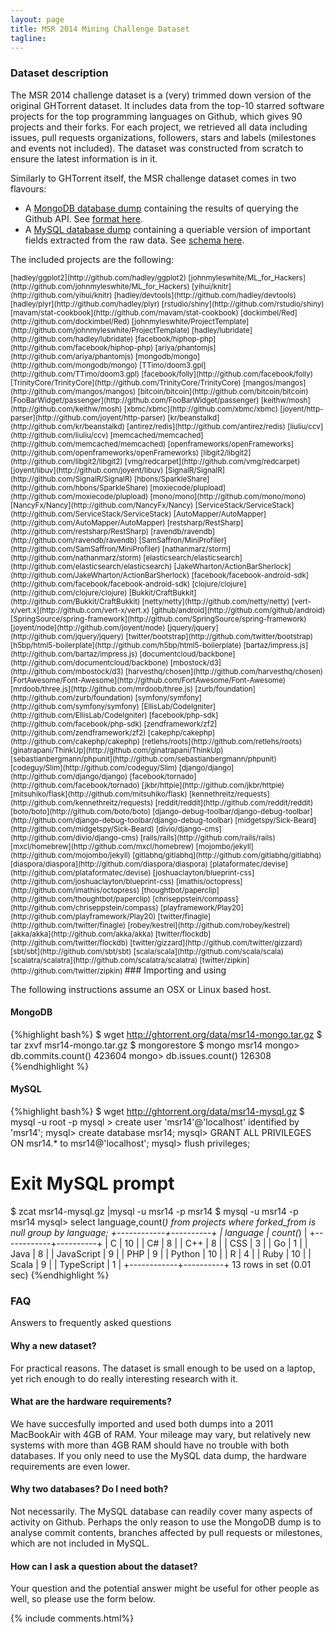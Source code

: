 ```yaml
---
layout: page
title: MSR 2014 Mining Challenge Dataset 
tagline: 
---
```


### Dataset description

The MSR 2014 challenge dataset is a (very) trimmed down version of the original
GHTorrent dataset. It includes data from the top-10 starred software projects
for the top programming languages on Github, which gives 90 projects and their
forks. For each project, we retrieved all data including issues, pull requests
organizations, followers, stars and labels (milestones and events not
included). The dataset was constructed from scratch to ensure the latest
information is in it.

Similarly to GHTorrent itself, the MSR challenge dataset comes in two flavours:

* A [MongoDB database dump](http://ghtorrent.org/downloads/msr14-mongo.tar.gz) containing the results of querying the Github API. See [format here](http://ghtorrent.org/raw.html).
* A [MySQL database dump](http://ghtorrent.org/downloads/msr14-mysql.gz) containing a queriable version of important fields extracted from the raw data. See [schema here](http://ghtorrent.org/relational.html).

The included projects are the following:

<small>
[hadley/ggplot2](http://github.com/hadley/ggplot2) [johnmyleswhite/ML_for_Hackers](http://github.com/johnmyleswhite/ML_for_Hackers) [yihui/knitr](http://github.com/yihui/knitr) [hadley/devtools](http://github.com/hadley/devtools) [hadley/plyr](http://github.com/hadley/plyr) [rstudio/shiny](http://github.com/rstudio/shiny) [mavam/stat-cookbook](http://github.com/mavam/stat-cookbook) [dockimbel/Red](http://github.com/dockimbel/Red) [johnmyleswhite/ProjectTemplate](http://github.com/johnmyleswhite/ProjectTemplate) [hadley/lubridate](http://github.com/hadley/lubridate) [facebook/hiphop-php](http://github.com/facebook/hiphop-php) [ariya/phantomjs](http://github.com/ariya/phantomjs) [mongodb/mongo](http://github.com/mongodb/mongo) [TTimo/doom3.gpl](http://github.com/TTimo/doom3.gpl) [facebook/folly](http://github.com/facebook/folly) [TrinityCore/TrinityCore](http://github.com/TrinityCore/TrinityCore) [mangos/mangos](http://github.com/mangos/mangos) [bitcoin/bitcoin](http://github.com/bitcoin/bitcoin) [FooBarWidget/passenger](http://github.com/FooBarWidget/passenger) [keithw/mosh](http://github.com/keithw/mosh) [xbmc/xbmc](http://github.com/xbmc/xbmc) [joyent/http-parser](http://github.com/joyent/http-parser) [kr/beanstalkd](http://github.com/kr/beanstalkd) [antirez/redis](http://github.com/antirez/redis) [liuliu/ccv](http://github.com/liuliu/ccv) [memcached/memcached](http://github.com/memcached/memcached) [openframeworks/openFrameworks](http://github.com/openframeworks/openFrameworks) [libgit2/libgit2](http://github.com/libgit2/libgit2) [vmg/redcarpet](http://github.com/vmg/redcarpet) [joyent/libuv](http://github.com/joyent/libuv) [SignalR/SignalR](http://github.com/SignalR/SignalR) [hbons/SparkleShare](http://github.com/hbons/SparkleShare) [moxiecode/plupload](http://github.com/moxiecode/plupload) [mono/mono](http://github.com/mono/mono) [NancyFx/Nancy](http://github.com/NancyFx/Nancy) [ServiceStack/ServiceStack](http://github.com/ServiceStack/ServiceStack) [AutoMapper/AutoMapper](http://github.com/AutoMapper/AutoMapper) [restsharp/RestSharp](http://github.com/restsharp/RestSharp) [ravendb/ravendb](http://github.com/ravendb/ravendb) [SamSaffron/MiniProfiler](http://github.com/SamSaffron/MiniProfiler) [nathanmarz/storm](http://github.com/nathanmarz/storm) [elasticsearch/elasticsearch](http://github.com/elasticsearch/elasticsearch) [JakeWharton/ActionBarSherlock](http://github.com/JakeWharton/ActionBarSherlock) [facebook/facebook-android-sdk](http://github.com/facebook/facebook-android-sdk) [clojure/clojure](http://github.com/clojure/clojure) [Bukkit/CraftBukkit](http://github.com/Bukkit/CraftBukkit) [netty/netty](http://github.com/netty/netty) [vert-x/vert.x](http://github.com/vert-x/vert.x) [github/android](http://github.com/github/android) [SpringSource/spring-framework](http://github.com/SpringSource/spring-framework) [joyent/node](http://github.com/joyent/node) [jquery/jquery](http://github.com/jquery/jquery) [twitter/bootstrap](http://github.com/twitter/bootstrap) [h5bp/html5-boilerplate](http://github.com/h5bp/html5-boilerplate) [bartaz/impress.js](http://github.com/bartaz/impress.js) [documentcloud/backbone](http://github.com/documentcloud/backbone) [mbostock/d3](http://github.com/mbostock/d3) [harvesthq/chosen](http://github.com/harvesthq/chosen) [FortAwesome/Font-Awesome](http://github.com/FortAwesome/Font-Awesome) [mrdoob/three.js](http://github.com/mrdoob/three.js) [zurb/foundation](http://github.com/zurb/foundation) [symfony/symfony](http://github.com/symfony/symfony) [EllisLab/CodeIgniter](http://github.com/EllisLab/CodeIgniter) [facebook/php-sdk](http://github.com/facebook/php-sdk) [zendframework/zf2](http://github.com/zendframework/zf2) [cakephp/cakephp](http://github.com/cakephp/cakephp) [retlehs/roots](http://github.com/retlehs/roots) [ginatrapani/ThinkUp](http://github.com/ginatrapani/ThinkUp) [sebastianbergmann/phpunit](http://github.com/sebastianbergmann/phpunit) [codeguy/Slim](http://github.com/codeguy/Slim) [django/django](http://github.com/django/django) [facebook/tornado](http://github.com/facebook/tornado) [jkbr/httpie](http://github.com/jkbr/httpie) [mitsuhiko/flask](http://github.com/mitsuhiko/flask) [kennethreitz/requests](http://github.com/kennethreitz/requests) [reddit/reddit](http://github.com/reddit/reddit) [boto/boto](http://github.com/boto/boto) [django-debug-toolbar/django-debug-toolbar](http://github.com/django-debug-toolbar/django-debug-toolbar) [midgetspy/Sick-Beard](http://github.com/midgetspy/Sick-Beard) [divio/django-cms](http://github.com/divio/django-cms) [rails/rails](http://github.com/rails/rails) [mxcl/homebrew](http://github.com/mxcl/homebrew) [mojombo/jekyll](http://github.com/mojombo/jekyll) [gitlabhq/gitlabhq](http://github.com/gitlabhq/gitlabhq) [diaspora/diaspora](http://github.com/diaspora/diaspora) [plataformatec/devise](http://github.com/plataformatec/devise) [joshuaclayton/blueprint-css](http://github.com/joshuaclayton/blueprint-css) [imathis/octopress](http://github.com/imathis/octopress) [thoughtbot/paperclip](http://github.com/thoughtbot/paperclip) [chriseppstein/compass](http://github.com/chriseppstein/compass) [playframework/Play20](http://github.com/playframework/Play20) [twitter/finagle](http://github.com/twitter/finagle) [robey/kestrel](http://github.com/robey/kestrel) [akka/akka](http://github.com/akka/akka) [twitter/flockdb](http://github.com/twitter/flockdb) [twitter/gizzard](http://github.com/twitter/gizzard) [sbt/sbt](http://github.com/sbt/sbt) [scala/scala](http://github.com/scala/scala) [scalatra/scalatra](http://github.com/scalatra/scalatra) [twitter/zipkin](http://github.com/twitter/zipkin)

</small>
### Importing and using

The following instructions assume an OSX or Linux based host.

#### MongoDB

{%highlight bash%}
$ wget http://ghtorrent.org/data/msr14-mongo.tar.gz
$ tar zxvf msr14-mongo.tar.gz
$ mongorestore
$ mongo msr14
mongo> db.commits.count()
423604
mongo> db.issues.count()
126308
{%endhighlight %}

#### MySQL

{%highlight bash%}
$ wget http://ghtorrent.org/data/msr14-mysql.gz
$ mysql -u root -p
mysql > create user 'msr14'@'localhost' identified by 'msr14';
mysql> create database msr14;
mysql> GRANT ALL PRIVILEGES ON msr14.* to msr14@'localhost';
mysql> flush privileges;
# Exit MySQL prompt
$ zcat msr14-mysql.gz |mysql -u msr14 -p msr14
$ mysql -u msr14 -p msr14
mysql> select language,count(*) from projects where forked_from is null group by language;
+------------+----------+
| language   | count(*) |
+------------+----------+
| C          |       10 |
| C#         |        8 |
| C++        |        8 |
| CSS        |        3 |
| Go         |        1 |
| Java       |        8 |
| JavaScript |        9 |
| PHP        |        9 |
| Python     |       10 |
| R          |        4 |
| Ruby       |       10 |
| Scala      |        9 |
| TypeScript |        1 |
+------------+----------+
13 rows in set (0.01 sec)
{%endhighlight %}

### FAQ

Answers to frequently asked questions

#### Why a new dataset?

For practical reasons. The dataset is small enough to be used on a laptop,
yet rich enough to do really interesting research with it.

#### What are the hardware requirements?

We have succesfully imported and used both dumps into a 2011 MacBookAir with 4GB
of RAM. Your mileage may vary, but relatively new systems with more than 4GB RAM should have no trouble with both databases. If you only need to use the MySQL data dump, the hardware requirements are even lower.

#### Why two databases? Do I need both?

Not necessarily. The MySQL database can readily cover many aspects of activity
on Github. Perhaps the only reason to use the MongoDB dump is to analyse commit contents, branches affected by pull requests or milestones, which are not included in MySQL.

#### How can I ask a question about the dataset? 

Your question and the potential answer might be useful for other people as well,
so please use the form below. 

{% include comments.html%}
    

